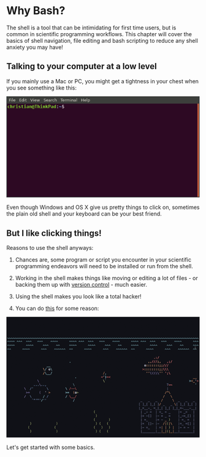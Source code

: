 # Why Bash?

The shell is a tool that can be intimidating for first time users, but is common in scientific programming workflows. This chapter will cover the basics of shell navigation, file editing and bash scripting to reduce any shell anxiety you may have!

## Talking to your computer at a low level

If you mainly use a Mac or PC, you might get a tightness in your chest when you see something like this:

![terminal angst](../images/terminal.gif)

Even though Windows and OS X give us pretty things to click on, sometimes the plain old shell and your keyboard can be your best friend.

## But I like clicking things!

Reasons to use the shell anyways:

1.  Chances are, some program or script you encounter in your scientific programming endeavors will need to be installed or run from the shell.

2. Working in the shell makes things like moving or editing a lot of files - or backing them up with [version control](../02_git/why-git) - much easier.

3. Using the shell makes you look like a total hacker!

4. You can do [this](https://robobunny.com/projects/asciiquarium/html/) for some reason:

![asciiquarium](../images/asciiquarium.gif)


Let's get started with some basics.
